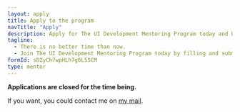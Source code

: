 ```yaml
---
layout: apply
title: Apply to the program
navTitle: "Apply"
description: Apply for The UI Development Mentoring Program today and become a better UI developer.
tagline:
  - There is no better time than now.
  - Join The UI Development Mentoring Program today by filling and submitting the form below.
formId: sD2yCh7wpHLh7g6L5SCM
type: mentor
---
```


**Applications are closed for the time being.**

If you want, you could contact me on [my mail](mailto:me@silvestar.codes).
